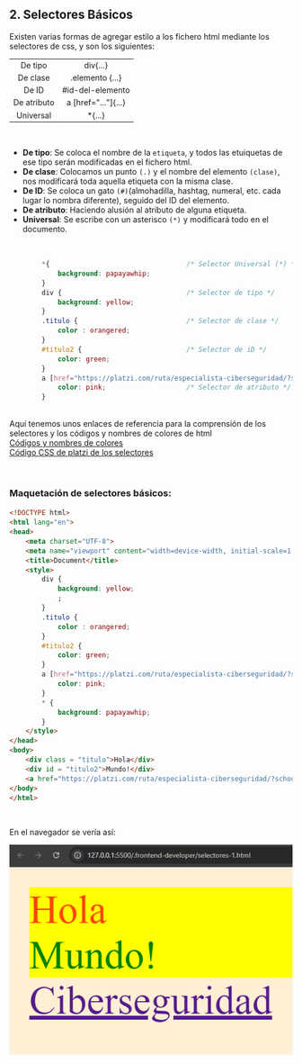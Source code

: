 ## 2. Selectores Básicos

Existen varias formas de agregar estilo a los fichero html mediante los selectores de css, y son los siguientes:

|   |  |
| :---: | :---: |
| De tipo | div{...} |
| De clase | .elemento {...} |
| De ID | #id-del-elemento |
| De atributo | a [href="..."]{...} | 
| Universal | *{...} |

<br>

- **De tipo**: Se coloca el nombre de la `etiqueta`, y todos las etuiquetas de ese tipo serán modificadas en el fichero html.  
- **De clase**: Colocamos un punto `(.)` y el nombre del elemento `(clase)`, nos modificará toda aquella etiqueta con la misma clase.
- **De ID**: Se coloca un gato `(#)`(almohadilla, hashtag, numeral, etc. cada lugar lo nombra diferente), seguido del ID del elemento.
- **De atributo**: Haciendo alusión al atributo de alguna etiqueta.
- **Universal**: Se escribe con un asterisco `(*)` y modificará todo en el documento.

<br>

```css 
        *{                                  /* Selector Universal (*) */
            background: papayawhip;             
        }
        div {                               /* Selector de tipo */
            background: yellow;
        }
        .titulo {                           /* Selector de clase */
            color : orangered;
        }
        #titulo2 {                          /* Selector de iD */
            color: green;
        }
        a [href="https://platzi.com/ruta/especialista-ciberseguridad/?school=_escuela_ciberseguridad_"]{     
            color: pink;                    /* Selector de atributo */
        }
       
```

Aquí tenemos unos enlaces de referencia para la comprensión de los selectores y los códigos y nombres de colores de html  
[Códigos y nombres de colores](https://htmlcolorcodes.com/es/)  
[Código CSS de platzi de los selectores](https://github.com/platzi/curso-frontend-developer/blob/5108689bdb6599cc92bd9595db28784f9be48704/curso-1/selectores-2.html)

<br>

### Maquetación de selectores básicos:

```html
<!DOCTYPE html>
<html lang="en">
<head>
    <meta charset="UTF-8">
    <meta name="viewport" content="width=device-width, initial-scale=1.0">
    <title>Document</title>
    <style>
        div {
            background: yellow;
            ;
        }
        .titulo {
            color : orangered;
        }
        #titulo2 {
            color: green;
        }
        a [href="https://platzi.com/ruta/especialista-ciberseguridad/?school=_escuela_ciberseguridad_"]{
            color: pink;
        }
        * {
            background: papayawhip;
        }
    </style>
</head>
<body>
    <div class = "titulo">Hola</div> 
    <div id = "titulo2">Mundo!</div>
    <a href="https://platzi.com/ruta/especialista-ciberseguridad/?school=_escuela_ciberseguridad_">Ciberseguridad</a>
</body>
</html>
```

<br>

En el navegador se vería así:

![maq-sel1](.imagenes/maq-sel1.png)